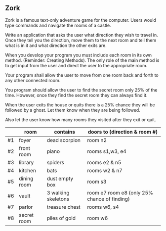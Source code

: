 ## Zork

Zork is a famous text-only adventure game for the computer. Users would type commands and navigate the rooms of a castle.

Write an application that asks the user what direction they wish to travel in. Once they tell you the direction, move them to the next room and tell them what is in it and what direction the other exits are.

When you develop your program you must include each room in its own method. (Reminder: Creating Methods).  The only role of the main method is to get input from the user and direct the user to the appropriate room.

Your program shall allow the user to move from one room back and forth to any other connected room.

You program should allow the user to find the secret room only 25% of the time. However, once they find the secret room they can always find it.

When the user exits the house or quits there is a 25% chance they will be followed by a ghost. Let them know when they are being followed.

Also let the user know how many rooms they visited after they exit or quit.

|   |room     |contains  |	doors to (direction & room #)|
|---|---------|----------|-------------------------------|
|#1	|foyer	|dead scorpion	|room n2|
|#2	|front room	|piano	|rooms s1,w3, e4|
|#3	|library	|spiders	|rooms e2 & n5 |
|#4	|kitchen	|bats	|rooms w2 & n7|
|#5	|dining room |dust empty box |room s3|
|#6	|vault	|3 walking skeletons |	room e7 room e8 (only 25% chance of finding)
|#7	|parlor|	treasure chest	|rooms w6, s4|
|#8	|secret room	|piles of gold	|room w6|
